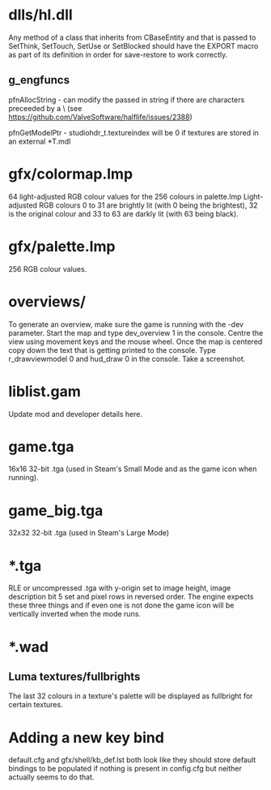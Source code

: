 
dlls/hl.dll
===========

Any method of a class that inherits from CBaseEntity and that is passed to SetThink, SetTouch, SetUse or SetBlocked should have the EXPORT macro as part of its definition in order for save-restore to work correctly.

g_engfuncs
----------
pfnAllocString - can modify the passed in string if there are characters preceeded by a \ (see https://github.com/ValveSoftware/halflife/issues/2388)

pfnGetModelPtr - studiohdr_t.textureindex will be 0 if textures are stored in an external *T.mdl


gfx/colormap.lmp
================

64 light-adjusted RGB colour values for the 256 colours in palette.lmp
Light-adjusted RGB colours 0 to 31 are brightly lit (with 0 being the brightest), 32 is the original colour and 33 to 63 are darkly lit (with 63 being black).


gfx/palette.lmp
===============

256 RGB colour values.


overviews/
==========

To generate an overview, make sure the game is running with the -dev parameter.
Start the map and type dev_overview 1 in the console.
Centre the view using movement keys and the mouse wheel.
Once the map is centered copy down the text that is getting printed to the console.
Type r_drawviewmodel 0 and hud_draw 0 in the console.
Take a screenshot.


liblist.gam
===========

Update mod and developer details here.


game.tga
========

16x16 32-bit .tga (used in Steam's Small Mode and as the game icon when running).


game_big.tga
============

32x32 32-bit .tga (used in Steam's Large Mode)


*.tga
=====

RLE or uncompressed .tga with y-origin set to image height, image description bit 5 set and pixel rows in reversed order. The engine expects these three things and if even one is not done the game icon will be vertically inverted when the mode runs.


*.wad
=====

Luma textures/fullbrights
-------------------------
The last 32 colours in a texture's palette will be displayed as fullbright for certain textures.


Adding a new key bind
=====================

default.cfg and gfx/shell/kb_def.lst both look like they should store default bindings to be populated if nothing is present in config.cfg but neither actually seems to do that.
